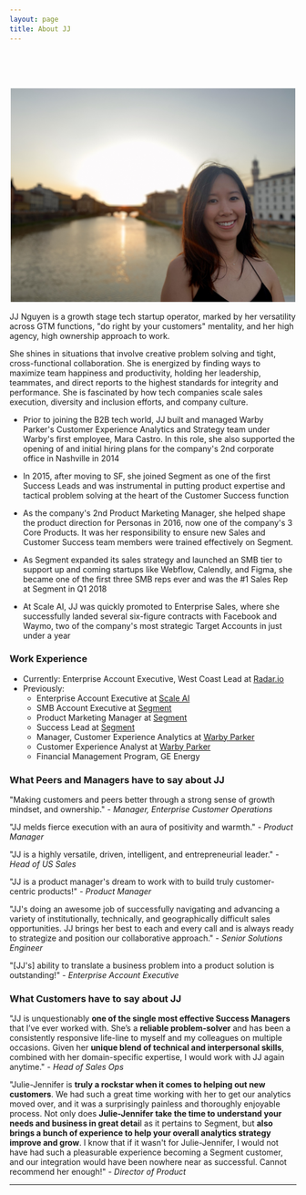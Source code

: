 ```yaml
---
layout: page
title: About JJ
---
```

<br>
<br>
<br>
<p align="center"><img src="/assets/IMG_1051.jpeg" width="500"></p>

JJ Nguyen is a growth stage tech startup operator, marked by her versatility across GTM functions, "do right by your customers" mentality, and her high agency, high ownership approach to work.

She shines in situations that involve creative problem solving and tight, cross-functional collaboration. She is energized by finding ways to maximize team happiness and productivity, holding her leadership, teammates, and direct reports to the highest standards for integrity and performance. She is fascinated by how tech companies scale sales execution, diversity and inclusion efforts, and company culture.

- Prior to joining the B2B tech world, JJ built and managed Warby Parker's Customer Experience Analytics and Strategy team under Warby's first employee, Mara Castro. In this role, she also supported the opening of and initial hiring plans for the company's 2nd corporate office in Nashville in 2014

- In 2015, after moving to SF, she joined Segment as one of the first Success Leads and was instrumental in putting product expertise and tactical problem solving at the heart of the Customer Success function

- As the company's 2nd Product Marketing Manager, she helped shape the product direction for Personas in 2016, now one of the company's 3 Core Products. It was her responsibility to ensure new Sales and Customer Success team members were trained effectively on Segment.

- As Segment expanded its sales strategy and launched an SMB tier to support up and coming startups like Webflow, Calendly, and Figma, she became one of the first three SMB reps ever and was the #1 Sales Rep at Segment in Q1 2018

- At Scale AI, JJ was quickly promoted to Enterprise Sales, where she successfully landed several six-figure contracts with Facebook and Waymo, two of the company's most strategic Target Accounts in just under a year


### Work Experience
- Currently: Enterprise Account Executive, West Coast Lead at [Radar.io](https://radar.io)
- Previously:
    - Enterprise Account Executive at [Scale AI](https://scale.ai)
    - SMB Account Executive at [Segment](https://segment.com)
    - Product Marketing Manager at [Segment](https://segment.com)
    - Success Lead at [Segment](https://segment.com)
    - Manager, Customer Experience Analytics at [Warby Parker](https://warbyparker.com)
    - Customer Experience Analyst at [Warby Parker](https://warbyparker.com)
    - Financial Management Program, GE Energy

### What Peers and Managers have to say about JJ<br>

"Making customers and peers better through a strong sense of growth mindset, and ownership." - *Manager, Enterprise Customer Operations*

"JJ melds fierce execution with an aura of positivity and warmth." - *Product Manager*

"JJ is a highly versatile, driven, intelligent, and entrepreneurial leader." - *Head of US Sales*

"JJ is a product manager's dream to work with to build truly customer-centric products!" - *Product Manager*

"JJ's doing an awesome job of successfully navigating and advancing a variety of institutionally, technically, and geographically difficult sales opportunities. JJ brings her best to each and every call and is always ready to strategize and position our collaborative approach." - *Senior Solutions Engineer*

"[JJ's] ability to translate a business problem into a product solution is outstanding!" - *Enterprise Account Executive*

### What Customers have to say about JJ<br>

"JJ is unquestionably **one of the single most effective Success Managers** that I’ve ever worked with. She’s a **reliable problem-solver** and has been a consistently responsive life-line to myself and my colleagues on multiple occasions. Given her **unique blend of technical and interpersonal skills**, combined with her domain-specific expertise, I would work with JJ again anytime." - *Head of Sales Ops*

"Julie-Jennifer is **truly a rockstar when it comes to helping out new customers**. We had such a great time working with her to get our analytics moved over, and it was a surprisingly painless and thoroughly enjoyable process. Not only does **Julie-Jennifer take the time to understand your needs and business in great detai**l as it pertains to Segment, but **also brings a bunch of experience to help your overall analytics strategy improve and grow**. I know that if it wasn't for Julie-Jennifer, I would not have had such a pleasurable experience becoming a Segment customer, and our integration would have been nowhere near as successful. Cannot recommend her enough!" - *Director of Product*

***

